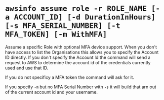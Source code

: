 # `awsinfo assume role -r ROLE_NAME [-a ACCOUNT_ID] [-d DurationInHours] [-s MFA_SERIAL_NUMBER] [-t MFA_TOKEN] [-m WithMFA] `

Assume a specific Role with optional MFA device support. When you don't have access to list the Organisations this allows
you to specify the Account ID directly. If you don't specify the Account Id the command will send a request to
AWS to determine the account id of the credentials currently used and use that ID.

If you do not specificy a MFA token the command will ask for it.

If you specify `-m` but no MFA Serial Number with `-s` it will build that arn out of the current account id and your username.